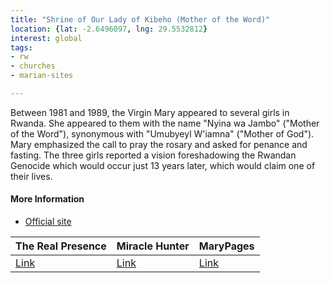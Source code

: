 ```yaml
---
title: "Shrine of Our Lady of Kibeho (Mother of the Word)"
location: {lat: -2.6496097, lng: 29.5532812}
interest: global
tags:
- rw
- churches
- marian-sites

---
```



Between 1981 and 1989, the Virgin Mary appeared to several girls in Rwanda.  She appeared to them with the name "Nyina wa Jambo" ("Mother of the Word"), synonymous with "Umubyeyl W'iamna" ("Mother of God").  Mary emphasized the call to pray the rosary and asked for penance and fasting.  The three girls reported a vision foreshadowing the Rwandan Genocide which would occur just 13 years later, which would claim one of their lives.

#### More Information

* [Official site](https://kibeho-sanctuary.com/)


| The Real Presence | Miracle Hunter | MaryPages |
| --- | --- | --- |
| [Link](http://www.therealpresence.org/eucharst/misc/BVM/20_KIBEHO_96x96.pdf) | [Link](https://www.miraclehunter.com/marian_apparitions/approved_apparitions/kibeho_rwanda/index.html) | [Link](https://www.marypages.com/kibeho-(rwanda)-en.html) |





